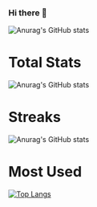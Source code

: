 ### Hi there 👋

<!--
**MalekIT99/MalekIT99** is a ✨ _special_ ✨ repository because its `README.md` (this file) appears on your GitHub profile.

Here are some ideas to get you started:

- 🔭 I’m currently working on ...
- 🌱 I’m currently learning ...
- 👯 I’m looking to collaborate on ...
- 🤔 I’m looking for help with ...
- 💬 Ask me about ...
- 📫 How to reach me: ...
- 😄 Pronouns: ...
- ⚡ Fun fact: ...
-->

![Anurag's GitHub stats](https://github-readme-stats.vercel.app/api?username=MalekIT99&show_icons=true&theme=midnight-purple&count_private=false)

# Total Stats

![Anurag's GitHub stats](https://github-readme-stats.vercel.app/api?username=MalekIT99&show_icons=true&theme=midnight-purple&count_private=true)

# Streaks

![Anurag's GitHub stats](https://github-readme-streak-stats.herokuapp.com/?user=MalekIT99&theme=radical)

# Most Used

[![Top Langs](https://github-readme-stats.vercel.app/api/top-langs/?username=MalekIT99&theme=radical)](#)
